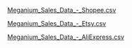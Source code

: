 
[Meganium_Sales_Data_-_Shopee.csv](https://github.com/user-attachments/files/20611718/Meganium_Sales_Data_-_Shopee.csv)

[Meganium_Sales_Data_-_Etsy.csv](https://github.com/user-attachments/files/20611717/Meganium_Sales_Data_-_Etsy.csv)

[Meganium_Sales_Data_-_AliExpress.csv](https://github.com/user-attachments/files/20611716/Meganium_Sales_Data_-_AliExpress.csv)
